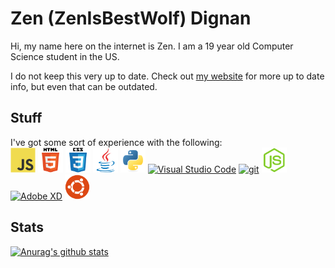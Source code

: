 # Zen (ZenIsBestWolf) Dignan

Hi, my name here on the internet is Zen. I am a 19 year old Computer Science student in the US.

I do not keep this very up to date. Check out [my website](https://zen.gay/) for more up to date info, but even that can be outdated.

## Stuff

<!-- Stolen from https://github.com/Banakin/Banakin -->
<!-- Languages -->
[javascript]: https://en.wikipedia.org/wiki/JavaScript
[html]: https://en.wikipedia.org/wiki/HTML
[css]: https://en.wikipedia.org/wiki/CSS
[java]: https://www.java.com/
[python]: https://www.python.org/

<!-- Tools -->
[vscode]: https://code.visualstudio.com/
[git]: https://git-scm.com/
[nodejs]: https://nodejs.org/
[adobexd]: https://www.adobe.com/products/xd.html
[ubuntu]: https://ubuntu.com/

I've got some sort of experience with the following:
<br />
[<img src="https://raw.githubusercontent.com/devicons/devicon/master/icons/javascript/javascript-original.svg" alt="javascript" width="40" height="40"/>][javascript]
[<img src="https://raw.githubusercontent.com/devicons/devicon/master/icons/html5/html5-original-wordmark.svg" alt="html5" width="40" height="40"/>][html]
[<img src="https://raw.githubusercontent.com/devicons/devicon/master/icons/css3/css3-original-wordmark.svg" alt="css3" width="40" height="40"/>][css]
[<img src="https://raw.githubusercontent.com/devicons/devicon/master/icons/java/java-original.svg" alt="java" width="40" height="40"/>][java]
[<img src="https://raw.githubusercontent.com/devicons/devicon/master/icons/python/python-original.svg" alt="python" width="40" height="40"/>][python]
[<img src="https://upload.wikimedia.org/wikipedia/commons/thumb/9/9a/Visual_Studio_Code_1.35_icon.svg/1024px-Visual_Studio_Code_1.35_icon.svg.png" alt="Visual Studio Code" width="40" height="40"/>][vscode]
[<img src="https://www.vectorlogo.zone/logos/git-scm/git-scm-icon.svg" alt="git" width="40" height="40"/>][git]
[<img src="https://raw.githubusercontent.com/devicons/devicon/master/icons/nodejs/nodejs-original.svg" alt="nodejs" width="40" height="40"/>][nodejs]
[<img src="https://upload.wikimedia.org/wikipedia/commons/thumb/c/c2/Adobe_XD_CC_icon.svg/1200px-Adobe_XD_CC_icon.svg.png" alt="Adobe XD" width="40" height="40"/>][adobexd]
[<img src="https://raw.githubusercontent.com/devicons/devicon/master/icons/ubuntu/ubuntu-plain.svg" alt="ubuntu" width="40" height="40"/>][ubuntu]

## Stats

[![Anurag's github stats](https://github-readme-stats.vercel.app/api?username=zenisbestwolf)](https://github.com/anuraghazra/github-readme-stats)
